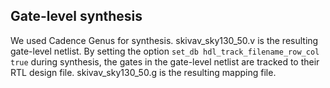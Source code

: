 ## Gate-level synthesis
We used Cadence Genus for synthesis. skivav_sky130_50.v is the resulting gate-level netlist. 
By setting the option `set_db hdl_track_filename_row_col true` during synthesis, the gates in the gate-level netlist are tracked to their RTL design file. skivav_sky130_50.g is the resulting mapping file.  
